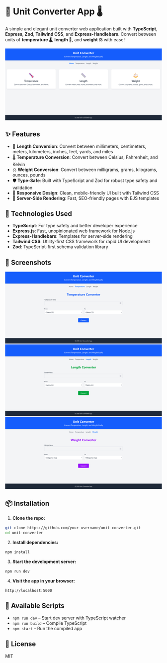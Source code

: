 # 📏 Unit Converter App 🌡️

A simple and elegant unit converter web application built with **TypeScript**, **Express**, **Zod**, **Tailwind CSS**, and **Express-Handlebars**.
Convert between units of **temperature 🌡️**, **length 📏**, and **weight ⚖️** with ease!

![Unit Converter Screenshot](/public//images/screenshot-1.png)

## ✨ Features

- 📏 **Length Conversion**: Convert between millimeters, centimeters, meters, kilometers, inches, feet, yards, and miles
- 🌡️ **Temperature Conversion**: Convert between Celsius, Fahrenheit, and Kelvin
- ⚖️ **Weight Conversion**: Convert between milligrams, grams, kilograms, ounces, pounds
- 🛡️ **Type-Safe**: Built with TypeScript and Zod for robust type safety and validation
- 🎨 **Responsive Design**: Clean, mobile-friendly UI built with Tailwind CSS
- 🔄 **Server-Side Rendering**: Fast, SEO-friendly pages with EJS templates

## 🚀 Technologies Used

- **TypeScript**: For type safety and better developer experience
- **Express.js**: Fast, unopinionated web framework for Node.js
- **Express-Handlebars**: Templates for server-side rendering
- **Tailwind CSS**: Utility-first CSS framework for rapid UI development
- **Zod**: TypeScript-first schema validation library

## 📸 Screenshots

![Unit Converter Screenshot](/public//images/screenshot-2.png)
![Unit Converter Screenshot](/public//images/screenshot-3.png)
![Unit Converter Screenshot](/public//images/screenshot-4.png)

## 📦 Installation

1. **Clone the repo:**

```bash
git clone https://github.com/your-username/unit-converter.git
cd unit-converter
```

2. **Install dependencies:**

```bash
npm install
```

3. **Start the development server:**

```bash
npm run dev
```

4. **Visit the app in your browser:**

```
http://localhost:5000
```

## 🔧 Available Scripts

- `npm run dev` – Start dev server with TypeScript watcher
- `npm run build` – Compile TypeScript
- `npm start` – Run the compiled app

## 📄 License

MIT

